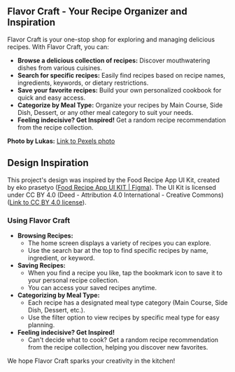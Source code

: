## Flavor Craft - Your Recipe Organizer and Inspiration

Flavor Craft is your one-stop shop for exploring and managing delicious recipes. With Flavor Craft, you can:

* **Browse a delicious collection of recipes:** Discover mouthwatering dishes from various cuisines.
* **Search for specific recipes:** Easily find recipes based on recipe names, ingredients, keywords, or dietary restrictions.
* **Save your favorite recipes:** Build your own personalized cookbook for quick and easy access.
* **Categorize by Meal Type:** Organize your recipes by Main Course, Side Dish, Dessert, or any other meal category to suit your needs.
* **Feeling indecisive? Get Inspired!** Get a random recipe recommendation from the recipe collection.

**Photo by Lukas:** [Link to Pexels photo](https://www.pexels.com/photo/variety-of-vegetables-616401/)

## Design Inspiration

This project's design was inspired by the Food Recipe App UI Kit, created by eko prasetyo ([Food Recipe App UI KIT | Figma](https://www.figma.com/community/file/1211299616215066502/food-recipe-app-ui-kit)). The UI Kit is licensed under CC BY 4.0 (Deed - Attribution 4.0 International - Creative Commons) ([Link to CC BY 4.0 license](https://creativecommons.org/licenses/by/4.0/legalcode.en)).


### Using Flavor Craft

* **Browsing Recipes:**
    * The home screen displays a variety of recipes you can explore.
    * Use the search bar at the top to find specific recipes by name, ingredient, or keyword.
* **Saving Recipes:**
    * When you find a recipe you like, tap the bookmark icon to save it to your personal recipe collection.
    * You can access your saved recipes anytime.
* **Categorizing by Meal Type:**
    * Each recipe has a designated meal type category (Main Course, Side Dish, Dessert, etc.).
    * Use the filter option to view recipes by specific meal type for easy planning.
* **Feeling indecisive? Get Inspired!**
    * Can't decide what to cook? Get a random recipe recommendation from the recipe collection, helping you discover new favorites.

We hope Flavor Craft sparks your creativity in the kitchen!
